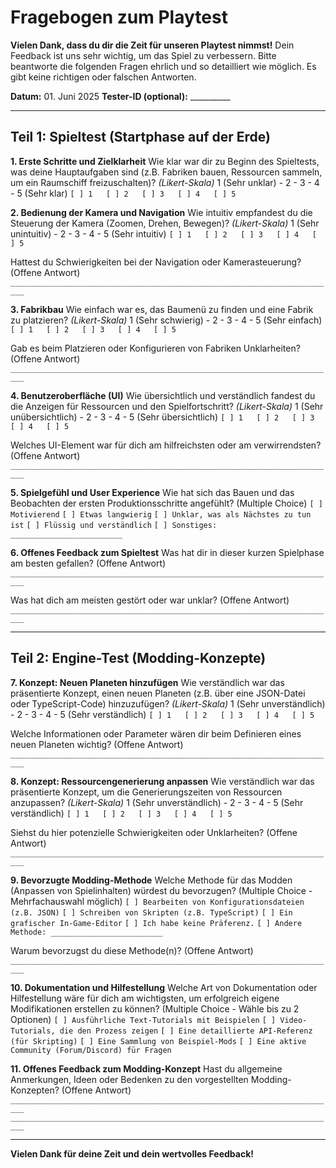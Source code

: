 # Fragebogen zum Playtest

**Vielen Dank, dass du dir die Zeit für unseren Playtest nimmst!** Dein Feedback ist uns sehr wichtig, um das Spiel zu verbessern.
Bitte beantworte die folgenden Fragen ehrlich und so detailliert wie möglich. Es gibt keine richtigen oder falschen Antworten.

**Datum:** 01. Juni 2025
**Tester-ID (optional):** __________

---

## Teil 1: Spieltest (Startphase auf der Erde)

**1. Erste Schritte und Zielklarheit**
   Wie klar war dir zu Beginn des Spieltests, was deine Hauptaufgaben sind (z.B. Fabriken bauen, Ressourcen sammeln, um ein Raumschiff freizuschalten)?
   *(Likert-Skala)*
   1 (Sehr unklar) - 2 - 3 - 4 - 5 (Sehr klar)
   `[ ] 1   [ ] 2   [ ] 3   [ ] 4   [ ] 5`

**2. Bedienung der Kamera und Navigation**
   Wie intuitiv empfandest du die Steuerung der Kamera (Zoomen, Drehen, Bewegen)?
   *(Likert-Skala)*
   1 (Sehr unintuitiv) - 2 - 3 - 4 - 5 (Sehr intuitiv)
   `[ ] 1   [ ] 2   [ ] 3   [ ] 4   [ ] 5`

   Hattest du Schwierigkeiten bei der Navigation oder Kamerasteuerung? (Offene Antwort)
   `_________________________________________________________________________`

**3. Fabrikbau**
   Wie einfach war es, das Baumenü zu finden und eine Fabrik zu platzieren?
   *(Likert-Skala)*
   1 (Sehr schwierig) - 2 - 3 - 4 - 5 (Sehr einfach)
   `[ ] 1   [ ] 2   [ ] 3   [ ] 4   [ ] 5`

   Gab es beim Platzieren oder Konfigurieren von Fabriken Unklarheiten? (Offene Antwort)
   `_________________________________________________________________________`

**4. Benutzeroberfläche (UI)**
   Wie übersichtlich und verständlich fandest du die Anzeigen für Ressourcen und den Spielfortschritt?
   *(Likert-Skala)*
   1 (Sehr unübersichtlich) - 2 - 3 - 4 - 5 (Sehr übersichtlich)
   `[ ] 1   [ ] 2   [ ] 3   [ ] 4   [ ] 5`

   Welches UI-Element war für dich am hilfreichsten oder am verwirrendsten? (Offene Antwort)
   `_________________________________________________________________________`

**5. Spielgefühl und User Experience**
   Wie hat sich das Bauen und das Beobachten der ersten Produktionsschritte angefühlt? (Multiple Choice)
   `[ ] Motivierend`
   `[ ] Etwas langwierig`
   `[ ] Unklar, was als Nächstes zu tun ist`
   `[ ] Flüssig und verständlich`
   `[ ] Sonstiges: _________________________`

**6. Offenes Feedback zum Spieltest**
   Was hat dir in dieser kurzen Spielphase am besten gefallen? (Offene Antwort)
   `_________________________________________________________________________`

   Was hat dich am meisten gestört oder war unklar? (Offene Antwort)
   `_________________________________________________________________________`

---

## Teil 2: Engine-Test (Modding-Konzepte)

**7. Konzept: Neuen Planeten hinzufügen**
   Wie verständlich war das präsentierte Konzept, einen neuen Planeten (z.B. über eine JSON-Datei oder TypeScript-Code) hinzuzufügen?
   *(Likert-Skala)*
   1 (Sehr unverständlich) - 2 - 3 - 4 - 5 (Sehr verständlich)
   `[ ] 1   [ ] 2   [ ] 3   [ ] 4   [ ] 5`

   Welche Informationen oder Parameter wären dir beim Definieren eines neuen Planeten wichtig? (Offene Antwort)
   `_________________________________________________________________________`

**8. Konzept: Ressourcengenerierung anpassen**
   Wie verständlich war das präsentierte Konzept, um die Generierungszeiten von Ressourcen anzupassen?
   *(Likert-Skala)*
   1 (Sehr unverständlich) - 2 - 3 - 4 - 5 (Sehr verständlich)
   `[ ] 1   [ ] 2   [ ] 3   [ ] 4   [ ] 5`

   Siehst du hier potenzielle Schwierigkeiten oder Unklarheiten? (Offene Antwort)
   `_________________________________________________________________________`

**9. Bevorzugte Modding-Methode**
   Welche Methode für das Modden (Anpassen von Spielinhalten) würdest du bevorzugen? (Multiple Choice - Mehrfachauswahl möglich)
   `[ ] Bearbeiten von Konfigurationsdateien (z.B. JSON)`
   `[ ] Schreiben von Skripten (z.B. TypeScript)`
   `[ ] Ein grafischer In-Game-Editor`
   `[ ] Ich habe keine Präferenz.`
   `[ ] Andere Methode: _________________________`

   Warum bevorzugst du diese Methode(n)? (Offene Antwort)
   `_________________________________________________________________________`

**10. Dokumentation und Hilfestellung**
    Welche Art von Dokumentation oder Hilfestellung wäre für dich am wichtigsten, um erfolgreich eigene Modifikationen erstellen zu können? (Multiple Choice - Wähle bis zu 2 Optionen)
    `[ ] Ausführliche Text-Tutorials mit Beispielen`
    `[ ] Video-Tutorials, die den Prozess zeigen`
    `[ ] Eine detaillierte API-Referenz (für Skripting)`
    `[ ] Eine Sammlung von Beispiel-Mods`
    `[ ] Eine aktive Community (Forum/Discord) für Fragen`

**11. Offenes Feedback zum Modding-Konzept**
    Hast du allgemeine Anmerkungen, Ideen oder Bedenken zu den vorgestellten Modding-Konzepten? (Offene Antwort)
    `_________________________________________________________________________`
    `_________________________________________________________________________`

---
**Vielen Dank für deine Zeit und dein wertvolles Feedback!**
